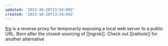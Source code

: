 ```yaml
---
updated: '2023-10-20T13:54:09Z'
created: '2023-10-20T13:54:09Z'
---
```

[frp](https://github.com/fatedier/frp) is a reverse proxy for temporarily exposing a local web server to a public URL. Born after the closed-sourcing of [[ngrok]]. Check out [[rathole]] for another alternative
